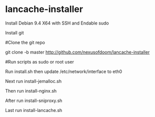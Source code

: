 # lancache-installer
 
 Install Debian 9.4 X64 with SSH and Endable sudo

 Install git 

#Clone the git repo
 
 git clone -b master http://github.com/nexusofdoom/lancache-installer

#Run scripts as sudo or root user

Run install.sh
 then update /etc/network/interface to eth0

Next run install-jemalloc.sh

Then run install-nginx.sh

After run install-sniproxy.sh

Last run install-lancache.sh
